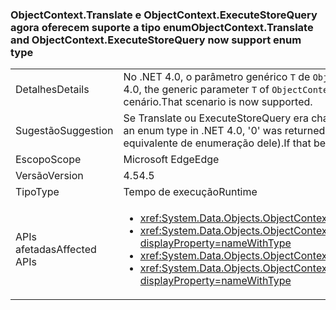### <a name="objectcontexttranslate-and-objectcontextexecutestorequery-now-support-enum-type"></a><span data-ttu-id="10448-101">ObjectContext.Translate e ObjectContext.ExecuteStoreQuery agora oferecem suporte a tipo enum</span><span class="sxs-lookup"><span data-stu-id="10448-101">ObjectContext.Translate and ObjectContext.ExecuteStoreQuery now support enum type</span></span>

|   |   |
|---|---|
|<span data-ttu-id="10448-102">Detalhes</span><span class="sxs-lookup"><span data-stu-id="10448-102">Details</span></span>|<span data-ttu-id="10448-103">No .NET 4.0, o parâmetro genérico <code>T</code> de <code>ObjectContext.Translate</code> e os métodos <code>ObjectContext.ExecuteStoreQuery</code> não podiam ser uma enumeração.</span><span class="sxs-lookup"><span data-stu-id="10448-103">In .NET 4.0, the generic parameter <code>T</code> of <code>ObjectContext.Translate</code> and <code>ObjectContext.ExecuteStoreQuery</code> methods could not be an enum.</span></span> <span data-ttu-id="10448-104">Agora há suporte para esse cenário.</span><span class="sxs-lookup"><span data-stu-id="10448-104">That scenario is now supported.</span></span>|
|<span data-ttu-id="10448-105">Sugestão</span><span class="sxs-lookup"><span data-stu-id="10448-105">Suggestion</span></span>|<span data-ttu-id="10448-106">Se Translate ou ExecuteStoreQuery era chamado em um tipo de enumeração no .NET 4.0, era retornado "0".</span><span class="sxs-lookup"><span data-stu-id="10448-106">If Translate or ExecuteStoreQuery was called on an enum type in .NET 4.0, '0' was returned.</span></span> <span data-ttu-id="10448-107">Se esse comportamento fosse desejável, as chamadas deveriam ser substituídas por uma constante 0 (ou o equivalente de enumeração dele).</span><span class="sxs-lookup"><span data-stu-id="10448-107">If that behavior was desirable, the calls should be replaced with a constant 0 (or the enum equivalent of it).</span></span>|
|<span data-ttu-id="10448-108">Escopo</span><span class="sxs-lookup"><span data-stu-id="10448-108">Scope</span></span>|<span data-ttu-id="10448-109">Microsoft Edge</span><span class="sxs-lookup"><span data-stu-id="10448-109">Edge</span></span>|
|<span data-ttu-id="10448-110">Versão</span><span class="sxs-lookup"><span data-stu-id="10448-110">Version</span></span>|<span data-ttu-id="10448-111">4.5</span><span class="sxs-lookup"><span data-stu-id="10448-111">4.5</span></span>|
|<span data-ttu-id="10448-112">Tipo</span><span class="sxs-lookup"><span data-stu-id="10448-112">Type</span></span>|<span data-ttu-id="10448-113">Tempo de execução</span><span class="sxs-lookup"><span data-stu-id="10448-113">Runtime</span></span>|
|<span data-ttu-id="10448-114">APIs afetadas</span><span class="sxs-lookup"><span data-stu-id="10448-114">Affected APIs</span></span>|<ul><li><xref:System.Data.Objects.ObjectContext.Translate%60%601(System.Data.Common.DbDataReader)?displayProperty=nameWithType></li><li><xref:System.Data.Objects.ObjectContext.Translate%60%601(System.Data.Common.DbDataReader,System.String,System.Data.Objects.MergeOption)?displayProperty=nameWithType></li><li><xref:System.Data.Objects.ObjectContext.ExecuteStoreQuery%60%601(System.String,System.Object[])?displayProperty=nameWithType></li><li><xref:System.Data.Objects.ObjectContext.ExecuteStoreQuery%60%601(System.String,System.String,System.Data.Objects.MergeOption,System.Object[])?displayProperty=nameWithType></li></ul>|

